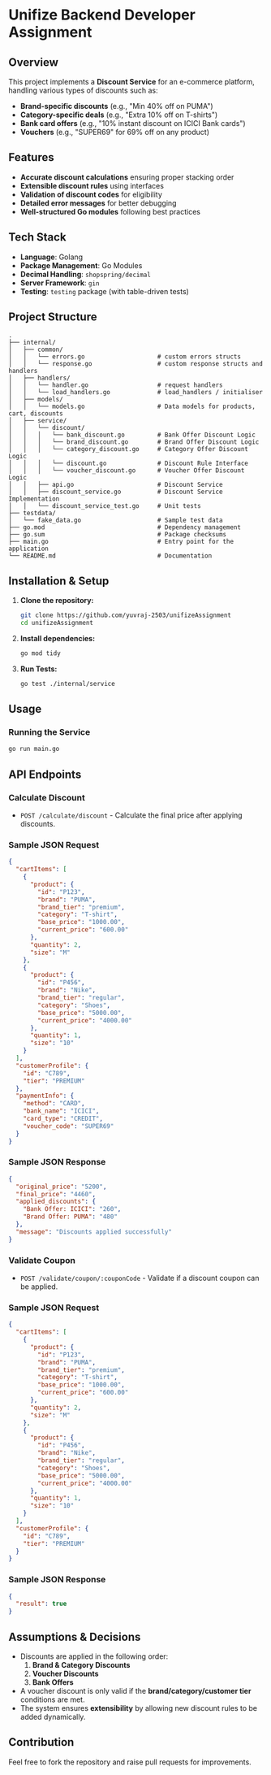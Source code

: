 # Unifize Backend Developer Assignment

## Overview

This project implements a **Discount Service** for an e-commerce platform, handling various types of discounts such as:

- **Brand-specific discounts** (e.g., "Min 40% off on PUMA")
- **Category-specific deals** (e.g., "Extra 10% off on T-shirts")
- **Bank card offers** (e.g., "10% instant discount on ICICI Bank cards")
- **Vouchers** (e.g., "SUPER69" for 69% off on any product)

## Features

- **Accurate discount calculations** ensuring proper stacking order
- **Extensible discount rules** using interfaces
- **Validation of discount codes** for eligibility
- **Detailed error messages** for better debugging
- **Well-structured Go modules** following best practices

## Tech Stack

- **Language**: Golang
- **Package Management**: Go Modules
- **Decimal Handling**: `shopspring/decimal`
- **Server Framework**: `gin`
- **Testing**: `testing` package (with table-driven tests)

## Project Structure

```
.
├── internal/
│   ├── common/
│   │   └── errors.go                    # custom errors structs
│   │   └── response.go                  # custom response structs and handlers 
│   ├── handlers/
│   │   └── handler.go                   # request handlers
│   │   └── load_handlers.go             # load_handlers / initialiser
│   ├── models/
│   │   └── models.go                    # Data models for products, cart, discounts
│   ├── service/
│   │   └── discount/
│   │   │   └── bank_discount.go         # Bank Offer Discount Logic
│   │   │   └── brand_discount.go        # Brand Offer Discount Logic
│   │   │   └── category_discount.go     # Category Offer Discount Logic
│   │   │   └── discount.go              # Discount Rule Interface
│   │   │   └── voucher_discount.go      # Voucher Offer Discount Logic
│   │   ├── api.go                       # Discount Service
│   │   ├── discount_service.go          # Discount Service Implementation
│   │   └── discount_service_test.go     # Unit tests
├── testdata/
│   └── fake_data.go                     # Sample test data
├── go.mod                               # Dependency management
├── go.sum                               # Package checksums
├── main.go                              # Entry point for the application
└── README.md                            # Documentation
```

## Installation & Setup

1. **Clone the repository:**
   ```sh
   git clone https://github.com/yuvraj-2503/unifizeAssignment
   cd unifizeAssignment
   ```
2. **Install dependencies:**
   ```sh
   go mod tidy
   ```
3. **Run Tests:**
   ```sh
   go test ./internal/service
   ```

## Usage

### Running the Service

```sh
go run main.go
```

## API Endpoints

### Calculate Discount
- `POST /calculate/discount` - Calculate the final price after applying discounts.

### Sample JSON Request

```json
{
  "cartItems": [
    {
      "product": {
        "id": "P123",
        "brand": "PUMA",
        "brand_tier": "premium",
        "category": "T-shirt",
        "base_price": "1000.00",
        "current_price": "600.00"
      },
      "quantity": 2,
      "size": "M"
    },
    {
      "product": {
        "id": "P456",
        "brand": "Nike",
        "brand_tier": "regular",
        "category": "Shoes",
        "base_price": "5000.00",
        "current_price": "4000.00"
      },
      "quantity": 1,
      "size": "10"
    }
  ],
  "customerProfile": {
    "id": "C789",
    "tier": "PREMIUM"
  },
  "paymentInfo": {
    "method": "CARD",
    "bank_name": "ICICI",
    "card_type": "CREDIT",
    "voucher_code": "SUPER69"
  }
}
```

### Sample JSON Response

```json
{
  "original_price": "5200",
  "final_price": "4460",
  "applied_discounts": {
    "Bank Offer: ICICI": "260",
    "Brand Offer: PUMA": "480"
  },
  "message": "Discounts applied successfully"
}
```

### Validate Coupon
- `POST /validate/coupon/:couponCode` - Validate if a discount coupon can be applied.

### Sample JSON Request

```json
{
  "cartItems": [
    {
      "product": {
        "id": "P123",
        "brand": "PUMA",
        "brand_tier": "premium",
        "category": "T-shirt",
        "base_price": "1000.00",
        "current_price": "600.00"
      },
      "quantity": 2,
      "size": "M"
    },
    {
      "product": {
        "id": "P456",
        "brand": "Nike",
        "brand_tier": "regular",
        "category": "Shoes",
        "base_price": "5000.00",
        "current_price": "4000.00"
      },
      "quantity": 1,
      "size": "10"
    }
  ],
  "customerProfile": {
    "id": "C789",
    "tier": "PREMIUM"
  }
}
```

### Sample JSON Response

```json
{
  "result": true
}
```

## Assumptions & Decisions

- Discounts are applied in the following order:
    1. **Brand & Category Discounts**
    2. **Voucher Discounts**
    3. **Bank Offers**
- A voucher discount is only valid if the **brand/category/customer tier** conditions are met.
- The system ensures **extensibility** by allowing new discount rules to be added dynamically.

## Contribution

Feel free to fork the repository and raise pull requests for improvements.

